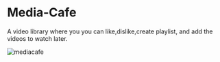 # Media-Cafe 

 A video library where you you can like,dislike,create playlist, and add the videos to watch later.

![mediacafe](https://user-images.githubusercontent.com/101793920/198873622-9de76853-7ae1-4b4f-95c1-007175b68b48.png)

